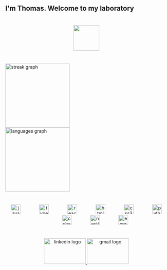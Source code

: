 <h2 align="left"> I'm Thomas. Welcome to my laboratory </h2>

###

<br clear="both">

<div align="center">
  <img height="80" src="https://gifdb.com/images/high/happy-cat-working-on-computer-cartoon-c2cinzv2rijwf3en.gif"  />
</div>

###

<br clear="both">

<div align="left">
  <img src="https://streak-stats.demolab.com?user=ThomasAgu&locale=en&mode=weekly&theme=synthwave&hide_border=true&border_radius=5" height="200" alt="streak graph" /> <br>
  <img src="https://github-readme-stats.vercel.app/api/top-langs?username=ThomasAgu&locale=en&hide_title=false&layout=compact&card_width=320&langs_count=8&theme=synthwave&hide_border=true" height="200" alt="languages graph"  />
</div>

###

<br clear="both">

<div align="center">
  <img src="https://cdn.jsdelivr.net/gh/devicons/devicon/icons/javascript/javascript-original.svg" height="30" alt="javascript logo"  />
  <img width="50" />
  <img src="https://cdn.jsdelivr.net/gh/devicons/devicon/icons/typescript/typescript-original.svg" height="30" alt="typescript logo"  />
  <img width="50" />
  <img src="https://cdn.jsdelivr.net/gh/devicons/devicon/icons/react/react-original.svg" height="30" alt="react logo"  />
  <img width="50" />
  <img src="https://cdn.jsdelivr.net/gh/devicons/devicon/icons/html5/html5-original.svg" height="30" alt="html5 logo"  />
  <img width="50" />
  <img src="https://cdn.jsdelivr.net/gh/devicons/devicon/icons/css3/css3-original.svg" height="30" alt="css3 logo"  />
  <img width="50" />
  <img src="https://cdn.jsdelivr.net/gh/devicons/devicon/icons/python/python-original.svg" height="30" alt="python logo"  />
  <img width="50" />
  <img src="https://cdn.jsdelivr.net/gh/devicons/devicon/icons/csharp/csharp-original.svg" height="30" alt="csharp logo"  />
  <img width="50" />
  <img src="https://cdn.jsdelivr.net/gh/devicons/devicon/icons/nestjs/nestjs-plain.svg" height="30" alt="nestjs logo"  />
  <img width="50" />
  <img src="https://cdn.jsdelivr.net/gh/devicons/devicon/icons/express/express-original.svg" height="30" alt="express logo"  />
</div>

###

<br clear="both">

<div align="center">
  <a href="https://www.linkedin.com/in/thomas-aguado/" target="_blank">
    <img src="https://raw.githubusercontent.com/maurodesouza/profile-readme-generator/master/src/assets/icons/social/linkedin/default.svg" width="130" height="80" alt="linkedin logo"  />
  </a>
  <a href="https://www.thomas40651@gmail.com" target="_blank">
    <img src="https://raw.githubusercontent.com/maurodesouza/profile-readme-generator/master/src/assets/icons/social/gmail/default.svg" width="130" height="80" alt="gmail logo"  />
  </a>
</div>

###
